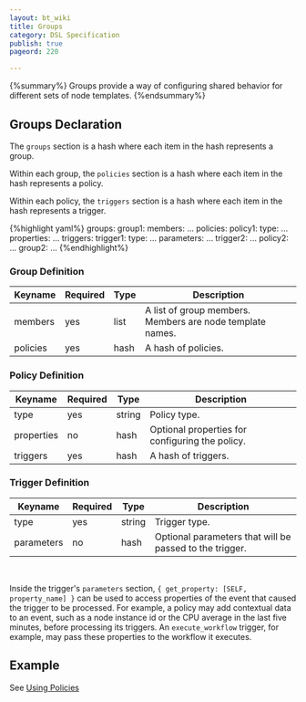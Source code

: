```yaml
---
layout: bt_wiki
title: Groups
category: DSL Specification
publish: true
pageord: 220

---
```

{%summary%}
Groups provide a way of configuring shared behavior for different sets of node templates.
{%endsummary%}


## Groups Declaration

The `groups` section is a hash where each item in the hash represents a group.

Within each group, the `policies` section is a hash where each item in the hash represents a policy.

Within each policy, the `triggers` section is a hash where each item in the hash represents a trigger.

{%highlight yaml%}
groups:
  group1:
    members: ...
    policies:
      policy1:
        type: ...
        properties:
          ...
        triggers:
          trigger1:
            type: ...
            parameters: ...
          trigger2:
            ...
      policy2:
        ...
  group2:
    ...
{%endhighlight%}


### Group Definition

Keyname     | Required | Type        | Description
----------- | -------- | ----        | -----------
members     | yes      | list        | A list of group members. Members are node template names.
policies    | yes      | hash        | A hash of policies.

### Policy Definition

Keyname     | Required | Type        | Description
----------- | -------- | ----        | -----------
type        | yes      | string      | Policy type.
properties  | no       | hash        | Optional properties for configuring the policy.
triggers    | yes      | hash        | A hash of triggers.

### Trigger Definition

Keyname     | Required | Type        | Description
----------- | -------- | ----        | -----------
type        | yes      | string      | Trigger type.
parameters  | no       | hash        | Optional parameters that will be passed to the trigger.

<br>

Inside the trigger's `parameters` section, `{ get_property: [SELF, property_name] }` can be used to access properties of the event that caused the trigger to be processed. For example, a policy may add contextual data to an event, such as a node instance id or the CPU average in the last five minutes, before processing its triggers. An `execute_workflow` trigger, for example, may pass these properties to the workflow it executes.

## Example

See [Using Policies](guide-policies.html#using-policies)

